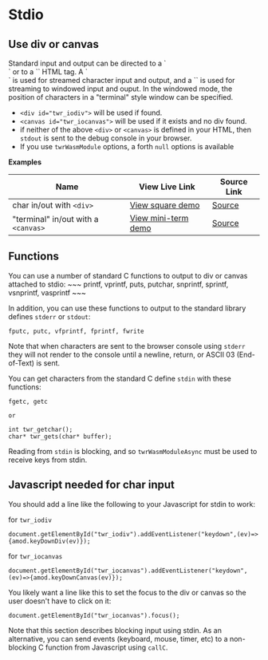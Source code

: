 <h1>Stdio</h1>

<h2>Use div or canvas</h2>
Standard input and output can be directed to a `<div>` or to a `<canvas>` HTML tag.  A `<div>` is used for streamed character input and output, and a `<canvas>` is used for streaming to windowed input and ouput.  In the windowed mode, the position of characters in a "terminal" style window can be specified.

- `<div id="twr_iodiv">` will be used if found.
- `<canvas id="twr_iocanvas">` will be used if it exists and no div found. 
- if neither of the above `<div>` or `<canvas>` is defined in your HTML, then `stdout` is sent to the debug console in your browser.
- If you use `twrWasmModule` options, a forth `null` options is available

**Examples**

| Name | View Live Link | Source Link |
| --------- | ------------ | ----------- |
| char in/out with `<div>` | [View square demo](/examples/dist/stdio-div/index.html) | [Source](https://github.com/twiddlingbits/tiny-wasm-runtime/tree/main/examples/stdio-div) |
|"terminal" in/out with a `<canvas>`|[View mini-term demo](/examples/dist/stdio-canvas/index.html)|[Source](https://github.com/twiddlingbits/tiny-wasm-runtime/tree/main/examples/stdio-canvas)|

<h2>Functions</h2>
You can use a number of standard C functions to output to div or canvas attached to stdio:
~~~
printf, vprintf, puts, putchar, snprintf, sprintf,  vsnprintf, vasprintf
~~~

In addition, you can use these functions to output to the standard library defines `stderr` or `stdout`:
~~~
fputc, putc, vfprintf, fprintf, fwrite
~~~

Note that when characters are sent to the browser console using `stderr` they will not render to the console until a newline, return, or ASCII 03 (End-of-Text) is sent.

You can get characters from the standard C define `stdin` with these functions:
~~~
fgetc, getc

or

int twr_getchar();
char* twr_gets(char* buffer);
~~~

Reading from `stdin` is blocking, and so `twrWasmModuleAsync` must be used to receive keys from stdin.

<h2>Javascript needed for char input</h2>
You should add a line like the following to your Javascript for stdin to work:

for `twr_iodiv`
~~~
document.getElementById("twr_iodiv").addEventListener("keydown",(ev)=>{amod.keyDownDiv(ev)});
~~~

for `twr_iocanvas`
~~~
document.getElementById("twr_iocanvas").addEventListener("keydown",(ev)=>{amod.keyDownCanvas(ev)});
~~~

You likely want a line like this to set the focus to the div or canvas so the user doesn't have to click on it:

~~~
document.getElementById("twr_iocanvas").focus();
~~~

Note that this section describes blocking input using stdin.  As an alternative, you can send events (keyboard, mouse, timer, etc) to a non-blocking C function from Javascript using `callC`.


